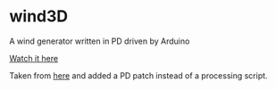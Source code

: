 # wind3D
A wind generator written in PD driven by Arduino

[Watch it here](https://youtu.be/PcV4_facr5o)

Taken from [here](https://makezine.com/projects/a-touchless-3d-tracking-interface/) and added a PD patch instead of a processing script.
